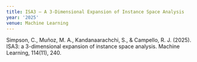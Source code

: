 ```yaml
---
title: ISA3 – A 3-Dimensional Expansion of Instance Space Analysis
year: '2025'
venue: Machine Learning
---
```

Simpson, C., Muñoz, M. A., Kandanaarachchi, S., & Campello, R. J. (2025). ISA3: a 3-dimensional expansion of instance space analysis. Machine Learning, 114(11), 240.
